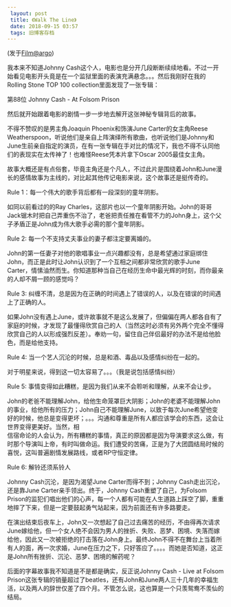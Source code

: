 ```yaml
---
 layout: post
 title: 《Walk The Line》
 date: 2018-09-15 03:57
 tags: 旧博客存档
---
```

(发于[Film@argo](mailto:Film@argo))

我本来不知道Johnny
Cash这个人，电影也是分开几段断断续续地看。不过一开始看见电影开头竟是在一个监狱里面的表演充满悬念。。。然后我刚好在我的Rolling Stone TOP
100 collection里面发现了一张专辑：

第88位 Johnny Cash - At Folsom Prison

然后就开始跟着电影的剧情一步一步地去解开这张神秘专辑背后的故事。

不得不赞叹的是男主角Joaquin Phoenix和饰演June Carter的女主角Reese
Weatherspoon，听说他们是亲自上阵演绎所有歌曲，也听说他们是Johnny和June生前亲自指定的演员，在有一张专辑在手对比的情况下，我也不得不认同他们的表现实在太传神了！也难怪Reese凭本片拿下Oscar
2005最佳女主角。

故事大概还是有点俗套，毕竟主角还是个凡人，不过此片是围绕着John和June漫长的感情故事为主线的，对比起其他传记电影来说，这个故事还是挺传奇的。

Rule 1：每一个伟大的歌手背后都有一段深刻的童年阴影。

如同以前看过的的Ray
Charles，这部片也以一个童年阴影开始。John的哥哥Jack锯木时把自己弄重伤不治了，老爸把责任推在看管不力的John身上，这个父子矛盾正是John成为伟大歌手必需的那个童年阴影。

Rule 2: 每一个不支持丈夫事业的妻子都注定要离婚的。

John的第一任妻子对他的歌唱事业一点兴趣都没有，总是希望通过家庭绑住John，而正是此时让John认识到了一个互相之间都非常欣赏的歌手June
Carter，情愫油然而生。你知道那种当自己在经历生命中最光辉的时刻，而你最亲的人却不屑一顾的感觉吗？

Rule 3: 纠缠不清，总是因为在正确的时间遇上了错误的人，以及在错误的时间遇上了正确的人。

如果John没有遇上June，或许故事就不是这么发展了，但偏偏在两人都各自有了家庭的时候，才发现了最懂得欣赏自己的人（当然这时必须有另外两个完全不懂得欣赏自己的人以形成强烈反差）。奉劝一句，留住自己伴侣最好的办法不是给他脸色，而是给他支持。

Rule 4: 当一个艺人沉沦的时候，总是和酒、毒品以及感情纠纷在一起的。

对于明星来说，得到这一切太容易了。。。（我是说包括感情纠纷）

Rule 5: 事情变得如此糟糕，是因为我们从来不会聆听和理解，从来不会让步。

John的老爸不能理解John，给他生命笼罩巨大阴影；John的老婆不能理解John的事业，给他所有的压力；John自己不能理解June，以致于每次June希望他变好的时候，他总是变得更坏；。。。沟通和尊重是所有人都应该学会的东西，这会让世界变得更美好。当然，相  
信宿命论的人会认为，所有糟糕的事情，真正的原因都是因为导演要求这么做，有时那个导演叫上帝，有时叫做命运。我们遭受的苦痛，正是为了大团圆结局时候的喜悦，这叫普遍剧情发展路线，或者RP守恒定律。

Rule 6: 解铃还须系铃人

Johnny Cash沉沦，是因为渴望June Carter而得不到；Johnny Cash走出沉沦，还是靠June
Carter亲手领出。终于，Johnny Cash重塑了自己，为Folsom
Prison的监犯们唱出他们的心声，每一个人都有可能在人生道路上踩空了脚，重重地摔了下来，但是一定要鼓起勇气站起来，因为前面还有许多路要走。

在演出结束后夜车上，John又一次想起了自己过去痛苦的经历，不由得再次请求June嫁给他，但一个女人绝不会因为男人的挫折、失败、恶梦、困境、失落而嫁给他，因此又一次被拒绝的打击落在John身上。最终John不得不在舞台上当着所有人的面，再一次求婚，June在压力之下，只好答应了。。。。而她是否知道，这正是John所有挫折、沉沦、恶梦、困境的解药呢？

后面的字幕故事我不知道是不是都是确实，反正说Johnny Cash - Live at Folsom
Prison这张专辑的销量超过了beatles，还有John和June两人三十几年的幸福生活，以及两人的辞世仅差了四个月。不管怎么说，这也算是一个只羡鸳鸯不羡仙的结局。

